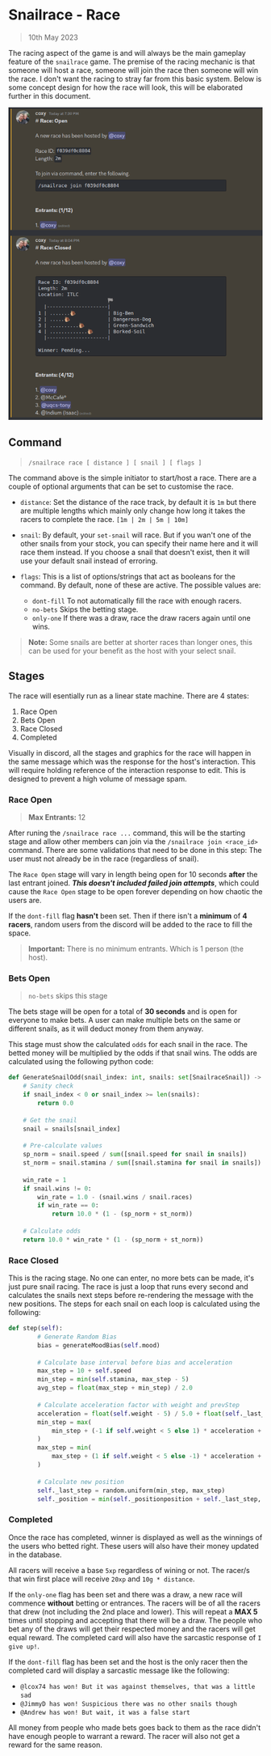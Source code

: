 # Snailrace - Race
> 10th May 2023

The racing aspect of the game is and will always be the main gameplay feature of
the `snailrace` game. The premise of the racing mechanic is that someone will
host a race, someone will join the race then someone will win the race. I don't
want the racing to stray far from this basic system. Below is some concept 
design for how the race will look, this will be elaborated further in this 
document.

![Race UI](../res/draft_race_design.png)

## Command

> `/snailrace race [ distance ] [ snail ] [ flags ]`

The command above is the simple initiator to start/host a race. There are a
couple of optional arguments that can be set to customise the race.

- `distance`: Set the distance of the race track, by default it is `1m` but 
              there are multiple lengths which mainly only change how long it 
              takes the racers to complete the race. `[1m | 2m | 5m | 10m]`

- `snail`: By default, your `set-snail` will race. But if you wan't one of the
           other snails from your stock, you can specify their name here and it
           will race them instead. If you choose a snail that doesn't exist, 
           then it will use your default snail instead of erroring.

- `flags`: This is a list of options/strings that act as booleans for the 
           command. By default, none of these are active. The possible values 
           are:

    - `dont-fill` To not automatically fill the race with enough racers.
    - `no-bets` Skips the betting stage.
    - `only-one` If there was a draw, race the draw racers again until one wins.

> **Note:** Some snails are better at shorter races than longer ones, this can
>           be used for your benefit as the host with your select snail.


## Stages

The race will esentially run as a linear state machine. There are 4 states:

1. Race Open
2. Bets Open
3. Race Closed
4. Completed

Visually in discord, all the stages and graphics for the race will happen in the
same message which was the response for the host's interaction. This will 
require holding reference of the interaction response to edit. This is designed
to prevent a high volume of message spam.

### Race Open

> **Max Entrants:** 12

After runing the `/snailrace race ...` command, this will be the starting stage
and allow other members can join via the `/snailrace join <race_id>` command. 
There are some validations that need to be done in this step: The user must not 
already be in the race (regardless of snail).

The `Race Open` stage will vary in length being open for 10 seconds **after** 
the last entrant joined. ***This doesn't included failed join attempts***, which
could cause the `Race Open` stage to be open forever depending on how chaotic
the users are.

If the `dont-fill` flag **hasn't** been set. Then if there isn't a **minimum**
of **4 racers**, random users from the discord will be added to the race to fill
the space.

> **Important:** There is no minimum entrants. Which is 1 person (the host).

### Bets Open

> `no-bets` skips this stage

The bets stage will be open for a total of **30 seconds** and is open for 
everyone to make bets. A user can make multiple bets on the same or different
snails, as it will deduct money from them anyway. 

This stage must show the calculated `odds` for each snail in the race. The 
betted money will be multiplied by the odds if that snail wins. The odds are 
calculated using the following python code:

```py
def GenerateSnailOdd(snail_index: int, snails: set[SnailraceSnail]) -> float:
    # Sanity check
    if snail_index < 0 or snail_index >= len(snails):
        return 0.0
    
    # Get the snail
    snail = snails[snail_index]

    # Pre-calculate values
    sp_norm = snail.speed / sum([snail.speed for snail in snails])
    st_norm = snail.stamina / sum([snail.stamina for snail in snails])

    win_rate = 1
    if snail.wins != 0:
        win_rate = 1.0 - (snail.wins / snail.races)
        if win_rate == 0:
            return 10.0 * (1 - (sp_norm + st_norm)) 

    # Calculate odds
    return 10.0 * win_rate * (1 - (sp_norm + st_norm))
```

### Race Closed

This is the racing stage. No one can enter, no more bets can be made, it's just
pure snail racing. The race is just a loop that runs every second and calculates
the snails next steps before re-rendering the message with the new positions. 
The steps for each snail on each loop is calculated using the following:

```py
def step(self):
        # Generate Random Bias
        bias = generateMoodBias(self.mood)

        # Calculate base interval before bias and acceleration
        max_step = 10 + self.speed
        min_step = min(self.stamina, max_step - 5)
        avg_step = float(max_step + min_step) / 2.0

        # Calculate acceleration factor with weight and prevStep
        acceleration = float(self.weight - 5) / 5.0 + float(self._last_step - avg_step) / 5.0
        min_step = max(
            min_step + (-1 if self.weight < 5 else 1) * acceleration + bias, 0
        )
        max_step = min(
            max_step + (1 if self.weight < 5 else -1) * acceleration + bias, 20
        )

        # Calculate new position
        self._last_step = random.uniform(min_step, max_step)
        self._position = min(self._positionposition + self._last_step, 100)
```

### Completed

Once the race has completed, winner is displayed as well as the winnings of the
users who betted right. These users will also have their money updated in the 
database. 

All racers will receive a base `5xp` regardless of wining or not. The racer/s 
that win first place will receive `20xp` and `10g * distance`.

If the `only-one` flag has been set and there was a draw, a new race will 
commence **without** betting or entrances. The racers will be of all the racers
that drew (not including the 2nd place and lower). This will repeat a **MAX 5**
times until stopping and accepting that there will be a draw. The people who
bet any of the draws will get their respected money and the racers will get 
equal reward. The completed card will also have the sarcastic response of 
`I give up!`.

If the `dont-fill` flag has been set and the host is the only racer then the 
completed card will display a sarcastic message like the following:

- `@lcox74 has won! But it was against themselves, that was a little sad`
- `@JimmyD has won! Suspicious there was no other snails though`
- `@Andrew has won! But wait, it was a false start`

All money from people who made bets goes back to them as the race didn't have
enough people to warrant a reward. The racer will also not get a reward for the 
same reason.